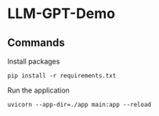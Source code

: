 # LLM-GPT-Demo


## Commands

Install packages

`pip install -r requirements.txt`

Run the application

`uvicorn --app-dir=./app main:app --reload`
